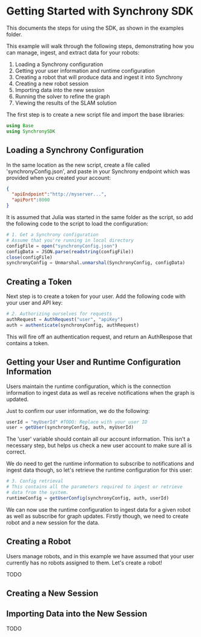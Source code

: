 # Getting Started with Synchrony SDK

This documents the steps for using the SDK, as shown in the examples folder.

This example will walk through the following steps, demonstrating how you can manage, ingest, and extract data for your robots:
1. Loading a Synchrony configuration
1. Getting your user information and runtime configuration
1. Creating a robot that will produce data and ingest it into Synchrony
1. Creating a new robot session
1. Importing data into the new session
1. Running the solver to refine the graph
1. Viewing the results of the SLAM solution

The first step is to create a new script file and import the base libraries:

```julia
using Base
using SynchronySDK
```

## Loading a Synchrony Configuration
In the same location as the new script, create a file called 'synchronyConfig.json', and paste in your Synchrony endpoint which was provided when you created your account:
```json
{
  "apiEndpoint":"http://myserver...",
  "apiPort":8000
}
```

It is assumed that Julia was started in the same folder as the script, so add the following code to the script to load the configuration:

```julia
# 1. Get a Synchrony configuration
# Assume that you're running in local directory
configFile = open("synchronyConfig.json")
configData = JSON.parse(readstring(configFile))
close(configFile)
synchronyConfig = Unmarshal.unmarshal(SynchronyConfig, configData)
```

## Creating a Token
Next step is to create a token for your user. Add the following code with your user and API key:

```julia
# 2. Authorizing ourselves for requests
authRequest = AuthRequest("user", "apiKey")
auth = authenticate(synchronyConfig, authRequest)
```

This will fire off an authentication request, and return an AuthRespose that contains a token.

## Getting your User and Runtime Configuration Information
Users maintain the runtime configuration, which is the connection information to ingest data as well as receive notifications when the graph is updated.

Just to confirm our user information, we do the following:

```julia
userId = "myUserId" #TODO: Replace with your user ID
user = getUser(synchronyConfig, auth, myUserId)
```

The 'user' variable should contain all our account information. This isn't a necessary step, but helps us check a new user account to make sure all is correct.

We do need to get the runtime information to subscribe to notifications and ingest data though, so let's retrieve the runtime configuration for this user:

```julia
# 3. Config retrieval
# This contains all the parameters required to ingest or retrieve
# data from the system.
runtimeConfig = getUserConfig(synchronyConfig, auth, userId)
```

We can now use the runtime configuration to ingest data for a given robot as well as subscribe for graph updates. Firstly though, we need to create robot and a new session for the data.

## Creating a Robot
Users manage robots, and in this example we have assumed that your user currently has no robots assigned to them. Let's create a robot!

TODO

## Creating a New Session

## Importing Data into the New Session

TODO
